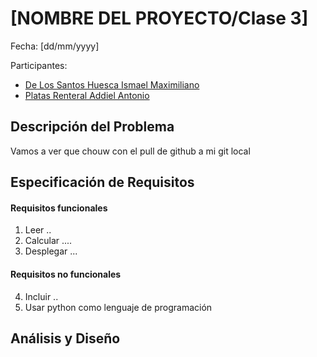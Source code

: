 # [NOMBRE DEL PROYECTO/Clase 3]

Fecha: [dd/mm/yyyy]

Participantes: 

- [De Los Santos Huesca Ismael Maximiliano](ismadlsh@lcg.unam.mx)
- [Platas Renteral Addiel Antonio](addielpr@lcg.unam.mx)

## Descripción del Problema
<!-- Puedes empezar con una introducción, luego la justificación y plantear el problema. -->
Vamos a ver que chouw con el pull de github a mi git local 


## Especificación de Requisitos


#### Requisitos funcionales

<!-- Puedes incluir diseño de prototipos, diagramas de flujo, diagrama de componentes, esquema general del proyecto -->

<!-- funcionalidades del sistema: Describen lo que el sistema debe hacer -->

1. Leer ..
2. Calcular .... 
3. Desplegar ...


#### Requisitos no funcionales
<!-- Tiempo de respuesta, capacidad de almacenamiento, seguridad, o alguna especificación como el lenguaje de programación, plataforma tecnológica. -->

4. Incluir ..
5. Usar python como lenguaje de programación


## Análisis y Diseño

<!-- Incluir el algoritmo o pseudocódigo. También puedes usar casos de uso, u otros diagramas UML. Como sugerencia dar solución requisito por requisito. Describir formatos de datos de entrada y salida. -->






